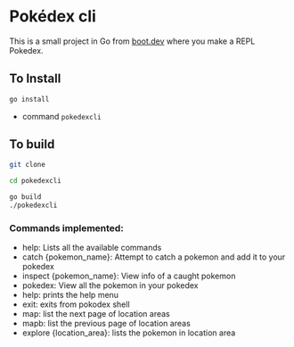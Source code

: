 # Pokédex cli

This is a small project in Go from  [boot.dev](https://www.boot.dev/) where you make a REPL Pokedex.

## To Install
```bash
go install 
```
- command `pokedexcli`

## To build

```bash
git clone 

cd pokedexcli

go build
./pokedexcli
```


### Commands implemented:
 - help: Lists all the available commands
 - catch {pokemon_name}: Attempt to catch a pokemon and add it to your pokedex
 - inspect {pokemon_name}: View info of a caught pokemon
 - pokedex: View all the pokemon in your pokedex
 - help: prints the help menu
 - exit: exits from pokodex shell
 - map: list the next page of location areas
 - mapb: list the previous page of location areas
 - explore {location_area}: lists the pokemon in location area
